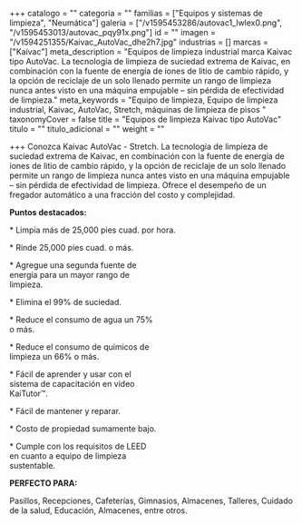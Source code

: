 +++
catalogo = ""
categoria = ""
familias = ["Equipos y sistemas de limpieza", "Neumática"]
galeria = ["/v1595453286/autovac1_lwlex0.png", "/v1595453013/autovac_pqy91x.png"]
id = ""
imagen = "/v1594251355/Kaivac_AutoVac_dhe2h7.jpg"
industrias = []
marcas = ["Kaivac"]
meta_description = "Equipos de limpieza industrial marca Kaivac tipo AutoVac. La tecnología de limpieza de suciedad extrema de Kaivac, en combinación con la fuente de energía de iones de litio de cambio rápido, y la opción de reciclaje de un solo llenado permite un rango de limpieza nunca antes visto en una máquina empujable – sin pérdida de efectividad de limpieza."
meta_keywords = "Equipo de limpieza, Equipo de limpieza industrial,  Kaivac, AutoVac, Stretch, máquinas de limpieza de pisos "
taxonomyCover = false
title = "Equipos de limpieza Kaivac tipo AutoVac"
titulo = ""
titulo_adicional = ""
weight = ""

+++
Conozca Kaivac AutoVac - Stretch. La tecnología de limpieza de suciedad extrema de Kaivac, en combinación con la fuente de energía de iones de litio de cambio rápido, y la opción de reciclaje de un solo llenado permite un rango de limpieza nunca antes visto en una máquina empujable – sin pérdida de efectividad de limpieza. Ofrece el desempeño de un fregador automático a una fracción del costo y complejidad.

**Puntos destacados:**

\* Limpia más de 25,000 pies cuad. por hora.

\* Rinde 25,000 pies cuad. o más.

\* Agregue una segunda fuente de  
energía para un mayor rango de  
limpieza.

\* Elimina el  99% de suciedad.

\* Reduce el consumo de agua un 75%  
o más.

\* Reduce el consumo de químicos de  
limpieza un 66% o más.

\* Fácil de aprender y usar con el  
sistema de capacitación en video  
KaiTutor™.

\* Fácil de mantener y reparar.

\* Costo de propiedad sumamente bajo.

\* Cumple con los requisitos de LEED  
en cuanto a equipo de limpieza  
sustentable.

**PERFECTO PARA:**

Pasillos, Recepciones, Cafeterías, Gimnasios, Almacenes, Talleres, Cuidado de la salud, Educación, Almacenes, entre otros.